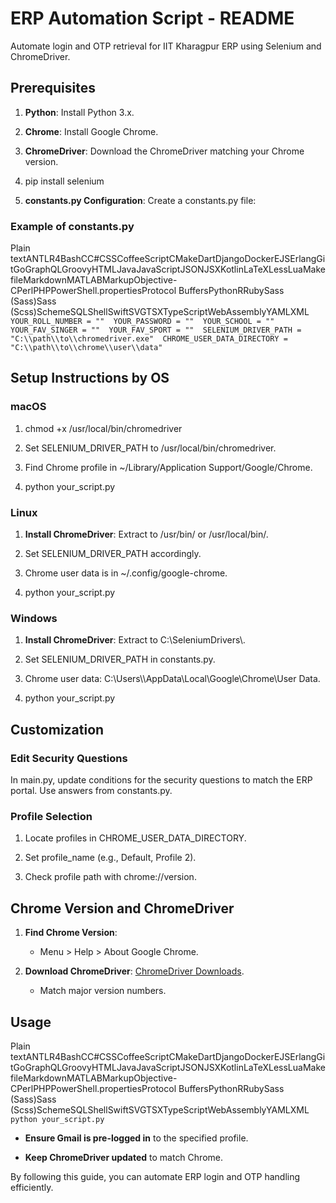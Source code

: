 ERP Automation Script - README
==============================

Automate login and OTP retrieval for IIT Kharagpur ERP using Selenium and ChromeDriver.

Prerequisites
-------------

1.  **Python**: Install Python 3.x.
    
2.  **Chrome**: Install Google Chrome.
    
3.  **ChromeDriver**: Download the ChromeDriver matching your Chrome version.
    
4.  pip install selenium
    
5.  **constants.py Configuration**: Create a constants.py file:
    

### Example of constants.py

Plain textANTLR4BashCC#CSSCoffeeScriptCMakeDartDjangoDockerEJSErlangGitGoGraphQLGroovyHTMLJavaJavaScriptJSONJSXKotlinLaTeXLessLuaMakefileMarkdownMATLABMarkupObjective-CPerlPHPPowerShell.propertiesProtocol BuffersPythonRRubySass (Sass)Sass (Scss)SchemeSQLShellSwiftSVGTSXTypeScriptWebAssemblyYAMLXML`   YOUR_ROLL_NUMBER = ""  YOUR_PASSWORD = ""  YOUR_SCHOOL = ""  YOUR_FAV_SINGER = ""  YOUR_FAV_SPORT = ""  SELENIUM_DRIVER_PATH = "C:\\path\\to\\chromedriver.exe"  CHROME_USER_DATA_DIRECTORY = "C:\\path\\to\\chrome\\user\\data"   `

Setup Instructions by OS
------------------------

### macOS

1.  chmod +x /usr/local/bin/chromedriver
    
2.  Set SELENIUM\_DRIVER\_PATH to /usr/local/bin/chromedriver.
    
3.  Find Chrome profile in ~/Library/Application Support/Google/Chrome.
    
4.  python your\_script.py
    

### Linux

1.  **Install ChromeDriver**: Extract to /usr/bin/ or /usr/local/bin/.
    
2.  Set SELENIUM\_DRIVER\_PATH accordingly.
    
3.  Chrome user data is in ~/.config/google-chrome.
    
4.  python your\_script.py
    

### Windows

1.  **Install ChromeDriver**: Extract to C:\\SeleniumDrivers\\.
    
2.  Set SELENIUM\_DRIVER\_PATH in constants.py.
    
3.  Chrome user data: C:\\Users\\\\AppData\\Local\\Google\\Chrome\\User Data.
    
4.  python your\_script.py
    

Customization
-------------

### Edit Security Questions

In main.py, update conditions for the security questions to match the ERP portal. Use answers from constants.py.

### Profile Selection

1.  Locate profiles in CHROME\_USER\_DATA\_DIRECTORY.
    
2.  Set profile\_name (e.g., Default, Profile 2).
    
3.  Check profile path with chrome://version.
    

Chrome Version and ChromeDriver
-------------------------------

1.  **Find Chrome Version**:
    
    *   Menu > Help > About Google Chrome.
        
2.  **Download ChromeDriver**: [ChromeDriver Downloads](https://sites.google.com/chromium.org/driver/).
    
    *   Match major version numbers.
        

Usage
-----

Plain textANTLR4BashCC#CSSCoffeeScriptCMakeDartDjangoDockerEJSErlangGitGoGraphQLGroovyHTMLJavaJavaScriptJSONJSXKotlinLaTeXLessLuaMakefileMarkdownMATLABMarkupObjective-CPerlPHPPowerShell.propertiesProtocol BuffersPythonRRubySass (Sass)Sass (Scss)SchemeSQLShellSwiftSVGTSXTypeScriptWebAssemblyYAMLXML`   python your_script.py   `

*   **Ensure Gmail is pre-logged in** to the specified profile.
    
*   **Keep ChromeDriver updated** to match Chrome.
    

By following this guide, you can automate ERP login and OTP handling efficiently.
